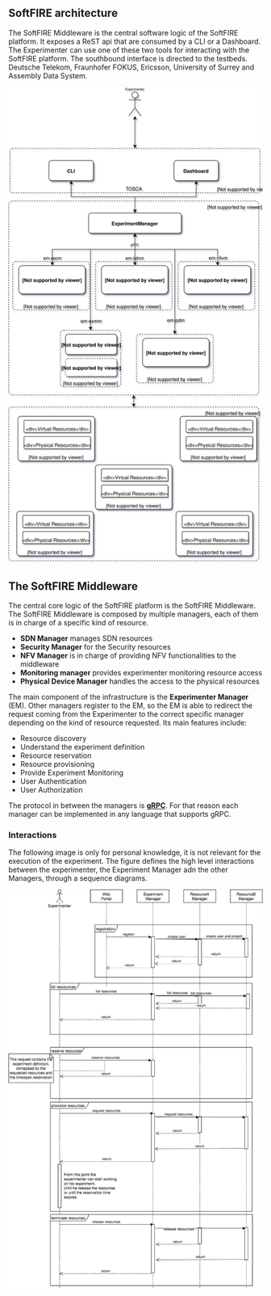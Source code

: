## SoftFIRE architecture

The SoftFIRE Middleware is the central software logic of the SoftFIRE platform. It exposes a ReST api that are consumed by a CLI or a Dashboard. The Experimenter can use one of these two tools for interacting with the SoftFIRE platform. The southbound interface is directed to the testbeds. Deutsche Telekom, Fraunhofer FOKUS, Ericsson, University of Surrey and Assembly Data System.

![SoftFIRE Middleware](img/softfire-middleware.svg)

## The SoftFIRE Middleware

The central core logic of the SoftFIRE platform is the SoftFIRE Middleware. The SoftFIRE Middleware is composed by multiple managers, each of them is in charge of a specific kind of resource.

* **SDN Manager** manages SDN resources
* **Security Manager** for the Security resources
* **NFV Manager** is in charge of providing NFV functionalities to the middleware
* **Monitoring manager** provides experimenter monitoring resource access
* **Physical Device Manager** handles the access to the physical resources

The main component of the infrastructure is the **Experimenter Manager** (EM). Other managers register to the EM, so the EM is able to redirect the request coming from the Experimenter to the correct specific manager depending on the kind of resource requested. Its main features include:

* Resource discovery
* Understand the experiment definition
* Resource reservation
* Resource provisioning
* Provide Experiment Monitoring
* User Authentication
* User Authorization

The protocol in between the managers is [**gRPC**](http://www.grpc.io/). For that reason each manager can be implemented in any language that supports gRPC.

### Interactions

The following image is only for personal knowledge, it is not relevant for the execution of the experiment. The figure defines the high level interactions between the experimenter, the Experiment Manager adn the other Managers, through a sequence diagrams.

![Managers Interactions](img/manager-interactions.png)

<!---
 Script for open external links in a new tab
-->
<script type="text/javascript" charset="utf-8">
      // Creating custom :external selector
      $.expr[':'].external = function(obj){
          return !obj.href.match(/^mailto\:/)
                  && (obj.hostname != location.hostname);
      };
      $(function(){
        $('a:external').addClass('external');
        $(".external").attr('target','_blank');
      })
</script>
